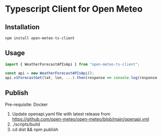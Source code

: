 # Typescript Client for Open Meteo

## Installation

```shell
npm install open-meteo-ts-client
```

## Usage

```javascript
import { WeatherForecastAPIsApi } from "open-meteo-ts-client";

const api = new WeatherForecastAPIsApi();
api.v1ForecastGet(lat, lon, ...).then(response => console.log(response.data));
```

## Publish

Pre-requisite: Docker

1. Update openapi.yaml file with latest release from https://github.com/open-meteo/open-meteo/blob/main/openapi.yml
2. ./scripts/build
3. cd dist && npm publish 

